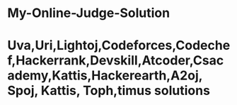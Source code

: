 # My-Online-Judge-Solution
# Uva,Uri,Lightoj,Codeforces,Codechef,Hackerrank,Devskill,Atcoder,Csacademy,Kattis,Hackerearth,A2oj, Spoj, Kattis, Toph,timus solutions

